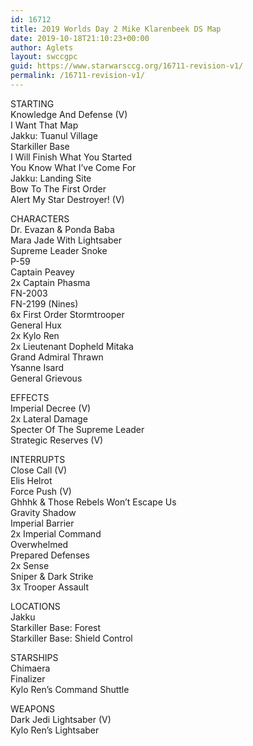 ```yaml
---
id: 16712
title: 2019 Worlds Day 2 Mike Klarenbeek DS Map
date: 2019-10-18T21:10:23+00:00
author: Aglets
layout: swccgpc
guid: https://www.starwarsccg.org/16711-revision-v1/
permalink: /16711-revision-v1/
---
```

STARTING  
Knowledge And Defense (V)  
I Want That Map  
Jakku: Tuanul Village  
Starkiller Base  
I Will Finish What You Started  
You Know What I&#8217;ve Come For  
Jakku: Landing Site  
Bow To The First Order  
Alert My Star Destroyer! (V)

CHARACTERS  
Dr. Evazan & Ponda Baba  
Mara Jade With Lightsaber  
Supreme Leader Snoke  
P-59  
Captain Peavey  
2x Captain Phasma  
FN-2003  
FN-2199 (Nines)  
6x First Order Stormtrooper  
General Hux  
2x Kylo Ren  
2x Lieutenant Dopheld Mitaka  
Grand Admiral Thrawn  
Ysanne Isard  
General Grievous

EFFECTS  
Imperial Decree (V)  
2x Lateral Damage  
Specter Of The Supreme Leader  
Strategic Reserves (V)

INTERRUPTS  
Close Call (V)  
Elis Helrot  
Force Push (V)  
Ghhhk & Those Rebels Won&#8217;t Escape Us  
Gravity Shadow  
Imperial Barrier  
2x Imperial Command  
Overwhelmed  
Prepared Defenses  
2x Sense  
Sniper & Dark Strike  
3x Trooper Assault

LOCATIONS  
Jakku  
Starkiller Base: Forest  
Starkiller Base: Shield Control

STARSHIPS  
Chimaera  
Finalizer  
Kylo Ren&#8217;s Command Shuttle

WEAPONS  
Dark Jedi Lightsaber (V)  
Kylo Ren&#8217;s Lightsaber